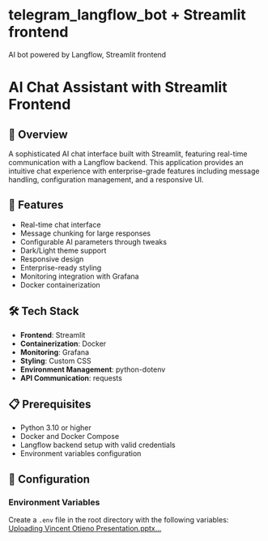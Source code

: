 # telegram_langflow_bot + Streamlit frontend
AI bot powered by Langflow, Streamlit frontend
# AI Chat Assistant with Streamlit Frontend

## 🚀 Overview
A sophisticated AI chat interface built with Streamlit, featuring real-time communication with a Langflow backend. This application provides an intuitive chat experience with enterprise-grade features including message handling, configuration management, and a responsive UI.

## 🌟 Features
- Real-time chat interface
- Message chunking for large responses
- Configurable AI parameters through tweaks
- Dark/Light theme support
- Responsive design
- Enterprise-ready styling
- Monitoring integration with Grafana
- Docker containerization

## 🛠 Tech Stack
- **Frontend**: Streamlit
- **Containerization**: Docker
- **Monitoring**: Grafana
- **Styling**: Custom CSS
- **Environment Management**: python-dotenv
- **API Communication**: requests

## 📋 Prerequisites
- Python 3.10 or higher
- Docker and Docker Compose
- Langflow backend setup with valid credentials
- Environment variables configuration

## 🔧 Configuration
### Environment Variables
Create a `.env` file in the root directory with the following variables:
[Uploading Vincent Otieno Presentation.pptx…]()
